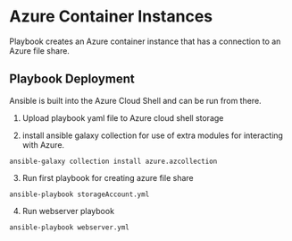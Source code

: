 # Azure Container Instances
Playbook creates an Azure container instance that has a connection to an Azure file share.

## Playbook Deployment
Ansible is built into the Azure Cloud Shell and can be run from there.
1. Upload playbook yaml file to Azure cloud shell storage

2. install ansible galaxy collection for use of extra modules for interacting with Azure.
```
ansible-galaxy collection install azure.azcollection
```

3. Run first playbook for creating azure file share
```
ansible-playbook storageAccount.yml
```

4. Run webserver playbook
```
ansible-playbook webserver.yml
```
